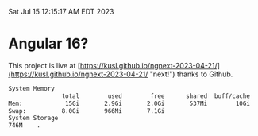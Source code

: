 Sat Jul 15 12:15:17 AM EDT 2023

# Angular 16?


This project is live at [https://kusl.github.io/ngnext-2023-04-21/](https://kusl.github.io/ngnext-2023-04-21/ "next!") thanks to Github.

```bash
System Memory
               total        used        free      shared  buff/cache   available
Mem:            15Gi       2.9Gi       2.0Gi       537Mi        10Gi        11Gi
Swap:          8.0Gi       966Mi       7.1Gi
System Storage
746M	.
```
```bash
